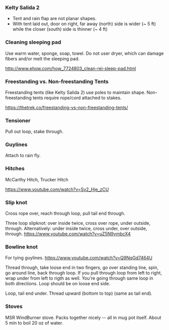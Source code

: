 ### Kelty Salida 2

- Tent and rain flap are not planar shapes.
- With tent laid out, door on right, far away (north) side is wider (~ 5 ft) while the closer (south) side is thinner (~ 4 ft)


### Cleaning sleeping pad

Use warm water, sponge, soap, towel. Do not user dryer, which can damage fibers and/or melt the sleeping pad.

http://www.ehow.com/how_7724803_clean-rei-sleep-pad.html


### Freestanding vs. Non-freestanding Tents

Freestanding tents (like Kelty Salida 2) use poles to maintain shape.
Non-freestanding tents require rope/cord attached to stakes.

https://thetrek.co/freestanding-vs-non-freestanding-tents/


### Tensioner
Pull out loop, stake through.


### Guylines

Attach to rain fly.


### Hitches

McCarthy Hitch, Trucker Hitch

https://www.youtube.com/watch?v=Sv2_Hje_zCU


### Slip knot
Cross rope over, reach through loop, pull tail end through.

Three loop slipknot: over inside twice, cross over rope, under outside, through.
Alternatively: under inside twice, cross under, over outside, through.
https://www.youtube.com/watch?v=uZ5N9ymbcX4


### Bowline knot

For tying guylines.
https://www.youtube.com/watch?v=Q9NqGd7464U

Thread through, take loose end in two fingers, go over standing line, spin, go around line, back through loop. If you pull through loop from left to right, wrap under from left to rigth as well. You're going through same loop in both directions. Loop should be on loose end side.

Loop, tail end under. Thread upward (bottom to top) (same as tail end).


### Stoves

MSR WindBurner stove. Packs together nicely -- all in mug pot itself. About 5 min to boil 20 oz of water.